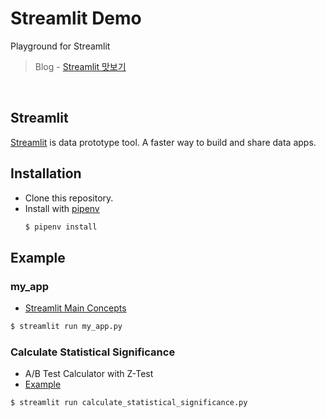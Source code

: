 # Streamlit Demo

Playground for Streamlit

> Blog - [Streamlit 맛보기](https://medium.com/@o.sjuuun/streamlit-%EB%A7%9B%EB%B3%B4%EA%B8%B0-8cf031fb17d0)

<br />

## Streamlit

[Streamlit](https://streamlit.io/) is data prototype tool.
A faster way to build and share data apps.

## Installation

- Clone this repository.
- Install with [pipenv](https://pipenv.pypa.io/en/latest/)
  ```bash
  $ pipenv install
  ```

## Example

### my_app

- [Streamlit Main Concepts](https://docs.streamlit.io/library/get-started/main-concepts)
```bash
$ streamlit run my_app.py
```

### Calculate Statistical Significance

- A/B Test Calculator with Z-Test
- [Example](https://abtestguide.com/calc/)
```bash
$ streamlit run calculate_statistical_significance.py
```
